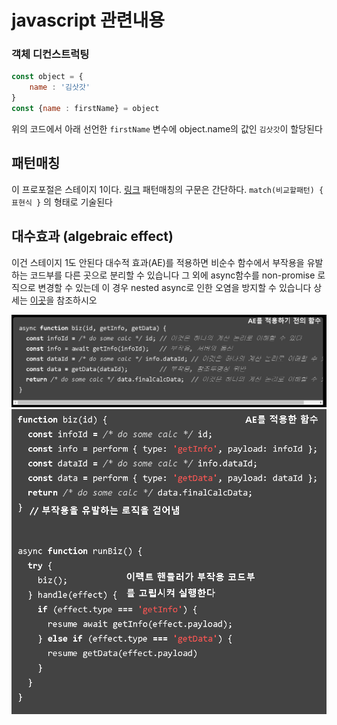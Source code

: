 # javascript 관련내용

### 객체 디컨스트럭팅

```javascript
const object = {
    name : '김삿갓'
}
const {name : firstName} = object
```
위의 코드에서 아래 선언한 `firstName` 변수에 object.name의 값인 `김삿갓`이 할당된다

## 패턴매칭
이 프로포절은 스테이지 1이다. [링크](https://hackmd.io/@mpcsh/HkZ712ig_#/4)
패턴매칭의 구문은 간단하다. `match(비교할패턴) { 표현식 }` 의 형태로 기술된다

## 대수효과 (algebraic effect)
이건 스테이지 1도 안된다
대수적 효과(AE)를 적용하면 비순수 함수에서 부작용을 유발하는 코드부를 다른 곳으로 분리할 수 있습니다
그 외에 async함수를 non-promise 로직으로 변경할 수 있는데 이 경우 nested async로 인한 오염을 방지할 수 있습니다
상세는 [이곳](https://www.zhihu.com/question/300095154)을 참조하시오

![캡처](/img/대수적효과1.png)
![캡처](/img/대수적효과2.png)
